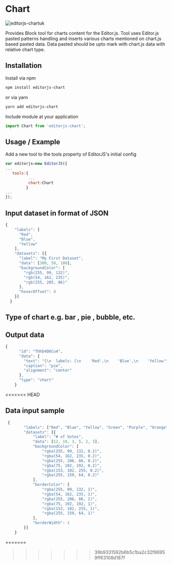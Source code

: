 # Chart

![editorjs-chartuk](https://user-images.githubusercontent.com/75515703/220291240-838fbfac-a219-40c1-9174-942f8a31bc6c.gif)


Provides Block tool for charts content for the Editor.js. Tool uses Editor.js pasted patterns handling and inserts various charts mentioned on chart.js based pasted data. Data pasted should be upto mark with chart.js data with relative chart type.

## Installation
Install via npm 
```bash
npm install editorjs-chart 
```
or via yarn
```bash
yarn add editorjs-chart
```
Include module at your application

```javascript
import Chart from 'editorjs-chart';
```
## Usage / Example 
Add a new tool to the tools property of EditorJS's initial config

```javascript
var editorjs=new EditorJS({
...
   tools:{
          ...
          chart:Chart
         }
...
});
```
## Input dataset in format of JSON
```javascript
{
    "labels": [
      "Red",
      "Blue",
      "Yellow"
    ],
    "datasets": [{
      "label": "My First Dataset",
      "data": [300, 50, 100],
      "backgroundColor": [
        "rgb(255, 99, 132)",
        "rgb(54, 162, 235)",
        "rgb(255, 205, 86)"
      ],
      "hoverOffset": 4
    }]
  }

```
## Type of chart e.g. bar , pie , bubble, etc.

## Output data

```javascript
{
      "id": "TOhD4DOCu4",
      "data": {
        "text": "{\n  labels: [\n    'Red',\n    'Blue',\n    'Yellow'\n  ],\n  datasets: [{\n    label: 'My First Dataset',\n    data: [300, 50, 100],\n    backgroundColor: [\n      'rgb(255, 99, 132)',\n      'rgb(54, 162, 235)',\n      'rgb(255, 205, 86)'\n    ],\n    hoverOffset: 4\n  }]\n}",
        "caption": "pie",
        "alignment": "center"
      },
      "type": "chart"
    }
```
<<<<<<< HEAD
## Data input sample 

```javascript
 {
        "labels": ["Red", "Blue", "Yellow", "Green", "Purple", "Orange"],
        "datasets": [{
            "label": "# of Votes",
            "data": [12, 19, 3, 5, 2, 3],
            "backgroundColor": [
                "rgba(255, 99, 132, 0.2)",
                "rgba(54, 162, 235, 0.2)",
                "rgba(255, 206, 86, 0.2)",
                "rgba(75, 192, 192, 0.2)",
                "rgba(153, 102, 255, 0.2)",
                "rgba(255, 159, 64, 0.2)"
            ],
            "borderColor": [
                "rgba(255, 99, 132, 1)",
                "rgba(54, 162, 235, 1)",
                "rgba(255, 206, 86, 1)",
                "rgba(75, 192, 192, 1)",
                "rgba(153, 102, 255, 1)",
                "rgba(255, 159, 64, 1)"
            ],
            "borderWidth": 1
        }]
    }
```
=======
>>>>>>> 39b9331592b6b5c1ba2c32f96959ff63108d187f
